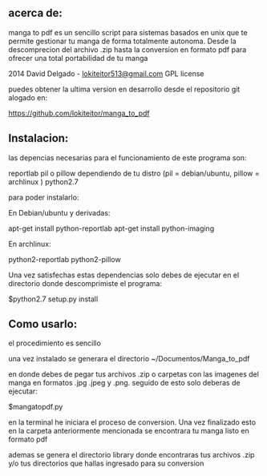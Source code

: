 acerca de:
----------

manga to pdf es un sencillo script para sistemas basados en unix  que te permite
gestionar tu manga de forma totalmente autonoma. Desde la descomprecion del
archivo .zip hasta la conversion en formato pdf para ofrecer una total
portabilidad de tu manga

2014 David Delgado - lokiteitor513@gmail.com GPL license



puedes obtener la ultima version en desarrollo desde el repositorio git alogado
en:

https://github.com/lokiteitor/manga_to_pdf

Instalacion:
------------

las depencias necesarias para el funcionamiento de este programa son:

reportlab
pil o pillow dependiendo de tu distro (pil = debian/ubuntu, pillow = archlinux )
python2.7

para poder instalarlo:

En Debian/ubuntu y derivadas:

apt-get install python-reportlab
apt-get install python-imaging

En archlinux:

python2-reportlab
python2-pillow


Una vez satisfechas estas dependencias solo debes de ejecutar en el directorio
donde descomprimiste el programa:

$python2.7 setup.py install 


Como usarlo:
------------

el procedimiento es sencillo

una vez instalado se generara el directorio ~/Documentos/Manga_to_pdf

en donde debes de pegar tus archivos .zip o carpetas con las imagenes del manga
en formatos .jpg .jpeg y .png.
seguido de esto solo deberas de ejecutar:

$mangatopdf.py

en la terminal he iniciara el proceso de conversion. Una vez finalizado esto en
la carpeta anteriormente mencionada se encontrara tu manga listo en formato pdf

ademas se genera el directorio library donde encontraras tus archivos .zip y/o
tus directorios que hallas ingresado para su conversion



